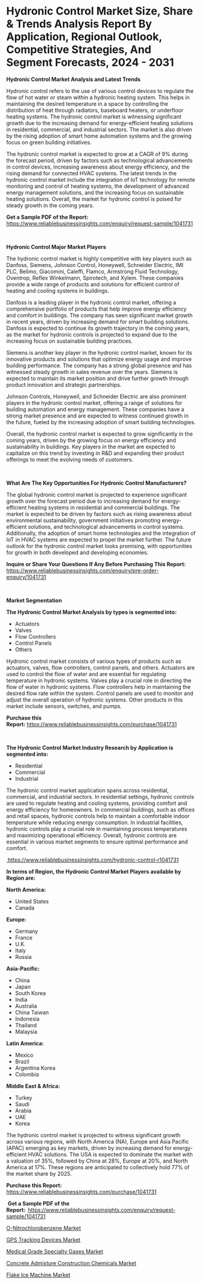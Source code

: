 <p><h1>Hydronic Control Market Size, Share & Trends Analysis Report By Application, Regional Outlook, Competitive Strategies, And Segment Forecasts, 2024 - 2031</h1></p><p><strong>Hydronic Control Market Analysis and Latest Trends</strong></p>
<p><p>Hydronic control refers to the use of various control devices to regulate the flow of hot water or steam within a hydronic heating system. This helps in maintaining the desired temperature in a space by controlling the distribution of heat through radiators, baseboard heaters, or underfloor heating systems. The hydronic control market is witnessing significant growth due to the increasing demand for energy-efficient heating solutions in residential, commercial, and industrial sectors. The market is also driven by the rising adoption of smart home automation systems and the growing focus on green building initiatives.</p><p>The hydronic control market is expected to grow at a CAGR of 9% during the forecast period, driven by factors such as technological advancements in control devices, increasing awareness about energy efficiency, and the rising demand for connected HVAC systems. The latest trends in the hydronic control market include the integration of IoT technology for remote monitoring and control of heating systems, the development of advanced energy management solutions, and the increasing focus on sustainable heating solutions. Overall, the market for hydronic control is poised for steady growth in the coming years.</p></p>
<p><strong>Get a Sample PDF of the Report:&nbsp;</strong> <a href="https://www.reliablebusinessinsights.com/enquiry/request-sample/1041731">https://www.reliablebusinessinsights.com/enquiry/request-sample/1041731</a></p>
<p>&nbsp;</p>
<p><strong>Hydronic Control Major Market Players</strong></p>
<p><p>The hydronic control market is highly competitive with key players such as Danfoss, Siemens, Johnson Control, Honeywell, Schneider Electric, IMI PLC, Belimo, Giacomini, Caleffi, Flamco, Armstrong Fluid Technology, Oventrop, Reflex Winkelmann, Spirotech, and Xylem. These companies provide a wide range of products and solutions for efficient control of heating and cooling systems in buildings.</p><p>Danfoss is a leading player in the hydronic control market, offering a comprehensive portfolio of products that help improve energy efficiency and comfort in buildings. The company has seen significant market growth in recent years, driven by increasing demand for smart building solutions. Danfoss is expected to continue its growth trajectory in the coming years, as the market for hydronic controls is projected to expand due to the increasing focus on sustainable building practices.</p><p>Siemens is another key player in the hydronic control market, known for its innovative products and solutions that optimize energy usage and improve building performance. The company has a strong global presence and has witnessed steady growth in sales revenue over the years. Siemens is expected to maintain its market position and drive further growth through product innovation and strategic partnerships.</p><p>Johnson Controls, Honeywell, and Schneider Electric are also prominent players in the hydronic control market, offering a range of solutions for building automation and energy management. These companies have a strong market presence and are expected to witness continued growth in the future, fueled by the increasing adoption of smart building technologies.</p><p>Overall, the hydronic control market is expected to grow significantly in the coming years, driven by the growing focus on energy efficiency and sustainability in buildings. Key players in the market are expected to capitalize on this trend by investing in R&D and expanding their product offerings to meet the evolving needs of customers.</p></p>
<p>&nbsp;</p>
<p><strong>What Are The Key Opportunities For Hydronic Control Manufacturers?</strong></p>
<p><p>The global hydronic control market is projected to experience significant growth over the forecast period due to increasing demand for energy-efficient heating systems in residential and commercial buildings. The market is expected to be driven by factors such as rising awareness about environmental sustainability, government initiatives promoting energy-efficient solutions, and technological advancements in control systems. Additionally, the adoption of smart home technologies and the integration of IoT in HVAC systems are expected to propel the market further. The future outlook for the hydronic control market looks promising, with opportunities for growth in both developed and developing economies.</p></p>
<p><strong>Inquire or Share Your Questions If Any Before Purchasing This Report:</strong> <a href="https://www.reliablebusinessinsights.com/enquiry/pre-order-enquiry/1041731">https://www.reliablebusinessinsights.com/enquiry/pre-order-enquiry/1041731</a></p>
<p>&nbsp;</p>
<p><strong>Market Segmentation</strong></p>
<p><strong>The Hydronic Control Market Analysis by types is segmented into:</strong></p>
<p><ul><li>Actuators</li><li>Valves</li><li>Flow Controllers</li><li>Control Panels</li><li>Others</li></ul></p>
<p><p>Hydronic control market consists of various types of products such as actuators, valves, flow controllers, control panels, and others. Actuators are used to control the flow of water and are essential for regulating temperature in hydronic systems. Valves play a crucial role in directing the flow of water in hydronic systems. Flow controllers help in maintaining the desired flow rate within the system. Control panels are used to monitor and adjust the overall operation of hydronic systems. Other products in this market include sensors, switches, and pumps.</p></p>
<p><strong>Purchase this Report:&nbsp;</strong><a href="https://www.reliablebusinessinsights.com/purchase/1041731">https://www.reliablebusinessinsights.com/purchase/1041731</a></p>
<p>&nbsp;</p>
<p><strong>The Hydronic Control Market Industry Research by Application is segmented into:</strong></p>
<p><ul><li>Residential</li><li>Commercial</li><li>Industrial</li></ul></p>
<p><p>The hydronic control market application spans across residential, commercial, and industrial sectors. In residential settings, hydronic controls are used to regulate heating and cooling systems, providing comfort and energy efficiency for homeowners. In commercial buildings, such as offices and retail spaces, hydronic controls help to maintain a comfortable indoor temperature while reducing energy consumption. In industrial facilities, hydronic controls play a crucial role in maintaining process temperatures and maximizing operational efficiency. Overall, hydronic controls are essential in various market segments to ensure optimal performance and comfort.</p></p>
<p><a href="https://www.reliablebusinessinsights.com/hydronic-control-r1041731">&nbsp;https://www.reliablebusinessinsights.com/hydronic-control-r1041731</a></p>
<p><strong>In terms of Region, the Hydronic Control Market Players available by Region are:</strong></p>
<p>
    <p> <strong> North America: </strong>
        <ul>
            <li>United States</li>
            <li>Canada</li>
        </ul>
        </p> 
    <p> <strong> Europe: </strong>
        <ul>
            <li>Germany</li>
            <li>France</li>
            <li>U.K.</li>
            <li>Italy</li>
            <li>Russia</li>
        </ul>
        </p> 
    <p> <strong> Asia-Pacific: </strong>
        <ul>
            <li>China</li>
            <li>Japan</li>
            <li>South Korea</li>
            <li>India</li>
            <li>Australia</li>
            <li>China Taiwan</li>
            <li>Indonesia</li>
            <li>Thailand</li>
            <li>Malaysia</li>
        </ul>
        </p> 
    <p> <strong> Latin America: </strong>
        <ul>
            <li>Mexico</li>
            <li>Brazil</li>
            <li>Argentina Korea</li>
            <li>Colombia</li>
        </ul>
        </p> 
    <p> <strong> Middle East & Africa: </strong>
        <ul>
            <li>Turkey</li>
            <li>Saudi</li>
            <li>Arabia</li>
            <li>UAE</li>
            <li>Korea</li>
        </ul>
    </p>
    </p>
<p><p>The hydronic control market is projected to witness significant growth across various regions, with North America (NA), Europe and Asia Pacific (APAC) emerging as key markets, driven by increasing demand for energy-efficient HVAC solutions. The USA is expected to dominate the market with a valuation of 35%, followed by China at 28%, Europe at 20%, and North America at 17%. These regions are anticipated to collectively hold 77% of the market share by 2025.</p></p>
<p><strong>Purchase this Report: </strong><a href="https://www.reliablebusinessinsights.com/purchase/1041731">https://www.reliablebusinessinsights.com/purchase/1041731</a></p>
<p>&nbsp;<strong>Get a Sample PDF of the Report:&nbsp;&nbsp;</strong><a href="https://www.reliablebusinessinsights.com/enquiry/request-sample/1041731">https://www.reliablebusinessinsights.com/enquiry/request-sample/1041731</a></p>
<p><strong></strong></p>
<p><p><a href="https://medium.com/@cristinaschiller2022/o-nitrochlorobenzene-market-report-by-product-type-purity-99-min-purity-99-5-edbd4fb03bb6">O-Nitrochlorobenzene Market</a></p><p><a href="https://github.com/dmmanir420/Market-Research-Report-List-2/blob/main/gps-tracking-devices-market.md">GPS Tracking Devices Market</a></p><p><a href="https://medium.com/@daveblock12/medical-grade-specialty-gases-market-size-share-trends-analysis-report-by-end-use-e77eba72336f">Medical Grade Specialty Gases Market</a></p><p><a href="https://medium.com/@madw10245644/concrete-admixture-construction-chemicals-market-forecasts-market-trends-and-impact-analysis-2024-1f717859459d">Concrete Admixture Construction Chemicals Market</a></p><p><a href="https://github.com/gcimaudf65/Market-Research-Report-List-2/blob/main/flake-ice-machine-market.md">Flake Ice Machine Market</a></p></p>